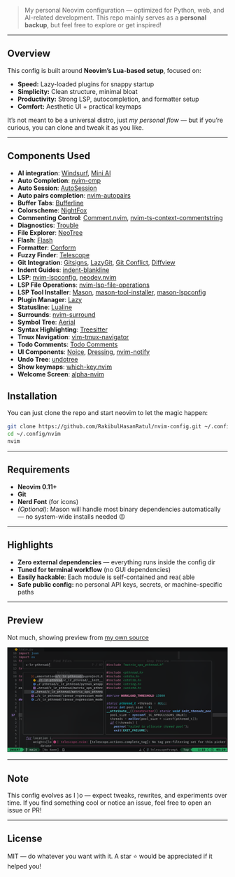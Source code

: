> My personal Neovim configuration — optimized for Python, web, and AI-related development.
> This repo mainly serves as a **personal backup**, but feel free to explore or get inspired!

---

## Overview

This config is built around **Neovim’s Lua-based setup**, focused on:

- **Speed:** Lazy-loaded plugins for snappy startup
- **Simplicity:** Clean structure, minimal bloat
- **Productivity:** Strong LSP, autocompletion, and formatter setup
- **Comfort:** Aesthetic UI + practical keymaps

It’s not meant to be a universal distro, just _my personal flow_ — but if you’re curious, you can clone and tweak it as you like.

---

## Components Used

- **AI integration**: [Windsurf](https://github.com/Exafunction/windsurf.nvim), [Mini AI](https://github.com/echasnovski/mini.ai)
- **Auto Completion**: [nvim-cmp](https://github.com/hrsh7th/nvim-cmp)
- **Auto Session**: [AutoSession](https://github.com/rmagatti/auto-session)
- **Auto pairs completion**: [nvim-autopairs](https://github.com/windwp/nvim-autopairs)
- **Buffer Tabs**: [Bufferline](https://github.com/akinsho/bufferline.nvim)
- **Colorscheme**: [NightFox](https://github.com/EdenEast/nightfox.nvim)
- **Commenting Control**: [Comment.nvim](https://github.com/numToStr/Comment.nvim), [nvim-ts-context-commentstring](https://github.com/JoosepAlviste/nvim-ts-context-commentstring)
- **Diagnostics**: [Trouble](https://github.com/folke/trouble.nvim)
- **File Explorer**: [NeoTree](https://github.com/nvim-neo-tree/neo-tree.nvim)
- **Flash**: [Flash](https://github.com/folke/flash.nvim)
- **Formatter**: [Conform](https://github.com/stevearc/conform.nvim)
- **Fuzzy Finder**: [Telescope](https://github.com/nvim-telescope/telescope.nvim)
- **Git Integration**: [Gitsigns](https://github.com/lewis6991/gitsigns.nvim), [LazyGit](https://github.com/kdheepak/lazygit.nvim), [Git Conflict](https://github.com/akinsho/git-conflict.nvim), [Diffview](https://github.com/sindrets/diffview.nvim)
- **Indent Guides**: [indent-blankline](https://github.com/lukas-reineke/indent-blankline.nvim)
- **LSP**: [nvim-lspconfig](https://github.com/neovim/nvim-lspconfig), [neodev.nvim](https://github.com/folke/neodev.nvim)
- **LSP File Operations**: [nvim-lsp-file-operations](https://github.com/antosha417/nvim-lsp-file-operations)
- **LSP Tool Installer**: [Mason](https://github.com/williamboman/mason.nvim), [mason-tool-installer](https://github.com/WhoIsSethDaniel/mason-tool-installer.nvim), [mason-lspconfig](https://github.com/williamboman/mason-lspconfig.nvim)
- **Plugin Manager**: [Lazy](https://github.com/folke/lazy.nvim)
- **Statusline**: [Lualine](https://github.com/nvim-lualine/lualine.nvim)
- **Surrounds**: [nvim-surround](https://github.com/kylechui/nvim-surround)
- **Symbol Tree**: [Aerial](https://github.com/stevearc/aerial.nvim)
- **Syntax Highlighting**: [Treesitter](https://github.com/nvim-treesitter/nvim-treesitter)
- **Tmux Navigation**: [vim-tmux-navigator](https://github.com/christoomey/vim-tmux-navigator)
- **Todo Comments**: [Todo Comments](https://github.com/folke/todo-comments.nvim)
- **UI Components**: [Noice](https://github.com/folke/noice.nvim), [Dressing](https://github.com/stevearc/dressing.nvim), [nvim-notify](https://github.com/rcarriga/nvim-notify)
- **Undo Tree**: [undotree](https://github.com/mbbill/undotree)
- **Show keymaps**: [which-key.nvim](https://github.com/folke/which-key.nvim)
- **Welcome Screen**: [alpha-nvim](https://github.com/goolord/alpha-nvim)

## Installation

You can just clone the repo and start neovim to let the magic happen:

```bash
git clone https://github.com/RakibulHasanRatul/nvim-config.git ~/.config/nvim
cd ~/.config/nvim
nvim
```

---

## Requirements

- **Neovim 0.11+**
- **Git**
- **Nerd Font** (for icons)
- _(Optional)_: Mason will handle most binary dependencies automatically — no system-wide installs needed 😉

---

## Highlights

- **Zero external dependencies** — everything runs inside the config dir
- **Tuned for terminal workflow** (no GUI dependencies)
- **Easily hackable**: Each module is self-contained and rea( able
- **Safe public config:** no personal API keys, secrets, or machine-specific paths

---

## Preview

Not much, showing preview from [my own source](https://github.com/RakibulHasanRatul/scratch-lr)

![Preview](./preview.png)

---

## Note

This config evolves as I )o — expect tweaks, rewrites, and experiments over time.
If you find something cool or notice an issue, feel free to open an issue or PR!

---

## License

MIT — do whatever you want with it. A star ⭐ would be appreciated if it helped you!
